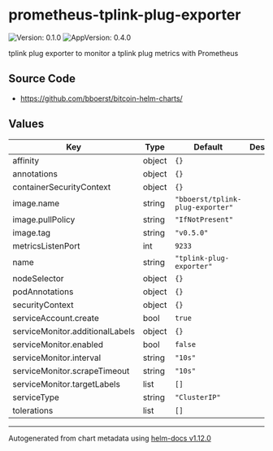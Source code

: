 # prometheus-tplink-plug-exporter

![Version: 0.1.0](https://img.shields.io/badge/Version-0.1.0-informational?style=flat-square) ![AppVersion: 0.4.0](https://img.shields.io/badge/AppVersion-0.4.0-informational?style=flat-square)

tplink plug exporter to monitor a tplink plug metrics with Prometheus

## Source Code

* <https://github.com/bboerst/bitcoin-helm-charts/>

## Values

| Key | Type | Default | Description |
|-----|------|---------|-------------|
| affinity | object | `{}` |  |
| annotations | object | `{}` |  |
| containerSecurityContext | object | `{}` |  |
| image.name | string | `"bboerst/tplink-plug-exporter"` |  |
| image.pullPolicy | string | `"IfNotPresent"` |  |
| image.tag | string | `"v0.5.0"` |  |
| metricsListenPort | int | `9233` |  |
| name | string | `"tplink-plug-exporter"` |  |
| nodeSelector | object | `{}` |  |
| podAnnotations | object | `{}` |  |
| securityContext | object | `{}` |  |
| serviceAccount.create | bool | `true` |  |
| serviceMonitor.additionalLabels | object | `{}` |  |
| serviceMonitor.enabled | bool | `false` |  |
| serviceMonitor.interval | string | `"10s"` |  |
| serviceMonitor.scrapeTimeout | string | `"10s"` |  |
| serviceMonitor.targetLabels | list | `[]` |  |
| serviceType | string | `"ClusterIP"` |  |
| tolerations | list | `[]` |  |

----------------------------------------------
Autogenerated from chart metadata using [helm-docs v1.12.0](https://github.com/norwoodj/helm-docs/releases/v1.12.0)
